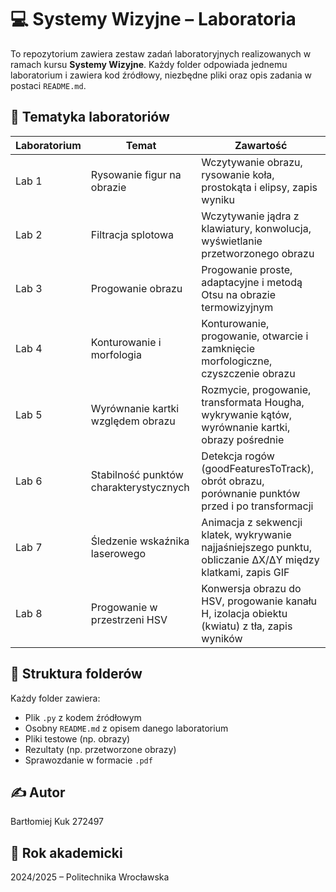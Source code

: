 # 💻 Systemy Wizyjne – Laboratoria

To repozytorium zawiera zestaw zadań laboratoryjnych realizowanych w ramach kursu **Systemy Wizyjne**. Każdy folder odpowiada jednemu laboratorium i zawiera kod źródłowy, niezbędne pliki oraz opis zadania w postaci `README.md`.

## 🧠 Tematyka laboratoriów

| Laboratorium | Temat                                 | Zawartość                                                                                         |
|--------------|----------------------------------------|---------------------------------------------------------------------------------------------------|
| Lab 1        | Rysowanie figur na obrazie             | Wczytywanie obrazu, rysowanie koła, prostokąta i elipsy, zapis wyniku                            |
| Lab 2        | Filtracja splotowa                     | Wczytywanie jądra z klawiatury, konwolucja, wyświetlanie przetworzonego obrazu                   |
| Lab 3        | Progowanie obrazu                      | Progowanie proste, adaptacyjne i metodą Otsu na obrazie termowizyjnym                            |
| Lab 4        | Konturowanie i morfologia              | Konturowanie, progowanie, otwarcie i zamknięcie morfologiczne, czyszczenie obrazu                |
| Lab 5        | Wyrównanie kartki względem obrazu      | Rozmycie, progowanie, transformata Hougha, wykrywanie kątów, wyrównanie kartki, obrazy pośrednie |
| Lab 6        | Stabilność punktów charakterystycznych | Detekcja rogów (goodFeaturesToTrack), obrót obrazu, porównanie punktów przed i po transformacji  |
| Lab 7        | Śledzenie wskaźnika laserowego         | Animacja z sekwencji klatek, wykrywanie najjaśniejszego punktu, obliczanie ΔX/ΔY między klatkami, zapis GIF |
| Lab 8        | Progowanie w przestrzeni HSV           | Konwersja obrazu do HSV, progowanie kanału H, izolacja obiektu (kwiatu) z tła, zapis wyników     |

## 📂 Struktura folderów

Każdy folder zawiera:
- Plik `.py` z kodem źródłowym
- Osobny `README.md` z opisem danego laboratorium
- Pliki testowe (np. obrazy)
- Rezultaty (np. przetworzone obrazy)
- Sprawozdanie w formacie `.pdf`

## ✍️ Autor
Bartłomiej Kuk 272497

## 📅 Rok akademicki
2024/2025 – Politechnika Wrocławska

